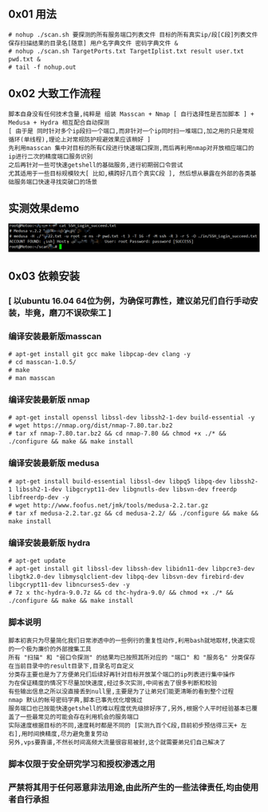 
## 0x01 用法
```
# nohup ./scan.sh 要探测的所有服务端口列表文件 目标的所有真实ip/段[C段]列表文件 保存扫描结果的目录名[随意] 用户名字典文件 密码字典文件 &
# nohup ./scan.sh TargetPorts.txt TargetIplist.txt result user.txt pwd.txt &
# tail -f nohup.out
```

## 0x02 大致工作流程
```
脚本自身没有任何技术含量,纯粹是 组装 Masscan + Nmap [ 自行选择性是否加脚本 ] + Medusa + Hydra 相互配合自动探测 
[ 由于是 同时针对多个ip段扫一个端口,而非针对一个ip同时扫一堆端口,加之用的只是常规循环(单线程),理论上对常规防护规避效果应该稍好 ]
先利用masscan 集中对目标的所有C段进行快速端口探测,而后再利用nmap对开放相应端口的ip进行二次的精度端口服务识别
之后再针对一些可快速getshell的基础服务,进行初期弱口令尝试
尤其适用于一些目标规模较大[ 比如,横跨好几百个真实C段 ], 然后想从暴露在外部的各类基础服务端口快速寻找突破口的场景
```

## 实测效果demo
![demo](demo.png)

## 0x03 依赖安装 
### [ 以ubuntu 16.04 64位为例，为确保可靠性，建议弟兄们自行手动安装，毕竟，磨刀不误砍柴工 ]

### 编译安装最新版masscan
```
# apt-get install git gcc make libpcap-dev clang -y
# cd masscan-1.0.5/
# make
# man masscan
```

### 编译安装最新版 nmap
```
# apt-get install openssl libssl-dev libssh2-1-dev build-essential -y
# wget https://nmap.org/dist/nmap-7.80.tar.bz2
# tar xf nmap-7.80.tar.bz2 && cd nmap-7.80 && chmod +x ./* && ./configure && make && make install
```

### 编译安装最新版 medusa
```
# apt-get install build-essential libssl-dev libpq5 libpq-dev libssh2-1 libssh2-1-dev libgcrypt11-dev libgnutls-dev libsvn-dev freerdp libfreerdp-dev -y
# wget http://www.foofus.net/jmk/tools/medusa-2.2.tar.gz
# tar xf medusa-2.2.tar.gz && cd medusa-2.2/ && ./configure && make && make install
```

### 编译安装最新版 hydra
```
# apt-get update
# apt-get install git libssl-dev libssh-dev libidn11-dev libpcre3-dev libgtk2.0-dev libmysqlclient-dev libpq-dev libsvn-dev firebird-dev libgcrypt11-dev libncurses5-dev -y
# 7z x thc-hydra-9.0.7z && cd thc-hydra-9.0/ && chmod +x ./* && ./configure && make && make install
```

### 脚本说明
```
脚本初衷只为尽量简化我们日常渗透中的一些例行的重复性动作,利用bash就地取材,快速实现的一个极为廉价的外部搜集工具
所有 "扫描" 和 "弱口令探测" 的结果均已按照其所对应的 "端口" 和 "服务名" 分类保存在当前目录中的result目录下,目录名可自定义
分类存主要也是为了方便弟兄们后续好再针对目标开放某个端口的ip列表进行集中操作
为在保证精度的情况下尽量加快速度,经过多次实测,中间省去了很多判断和校验
有些输出信息之所以没直接丢到null里,主要是为了让弟兄们能更清晰的看到整个过程
nmap 默认的帐号密码字典,脚本已事先优化增强过
服务端口也已按能快速getshell的难以程度优先级排好序了,另外,根据个人平时经验基本已覆盖了一些最常见的可能会存在利用机会的服务端口
实际速度根据目标的不同,速度耗时都是不同的 [实测九百个C段,目前初步预估得三天+ 左右],用时间换精度,尽力避免重复劳动
另外,vps要靠谱,不然长时间高频大流量很容易被封,这个就需要弟兄们自己解决了
```


### 脚本仅限于安全研究学习和授权渗透之用
### 严禁将其用于任何恶意非法用途,由此所产生的一些法律责任,均由使用者自行承担
